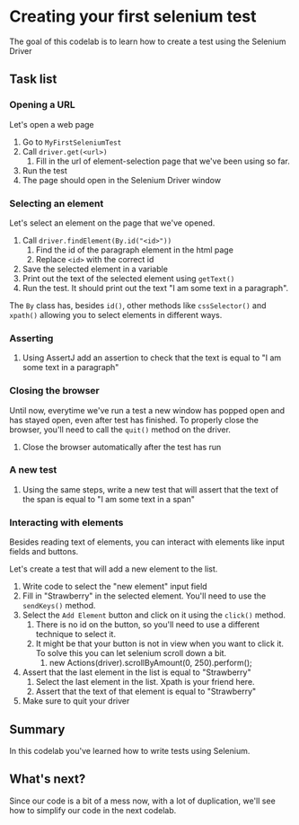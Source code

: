 # Creating your first selenium test

The goal of this codelab is to learn how to create a test using the Selenium Driver

## Task list

### Opening a URL

Let's open a web page
1. Go to `MyFirstSeleniumTest`
2. Call `driver.get(<url>)`
    1. Fill in the url of element-selection page that we've been using so far.
3. Run the test
4. The page should open in the Selenium Driver window

### Selecting an element

Let's select an element on the page that we've opened.
1. Call `driver.findElement(By.id("<id>"))`
   1. Find the id of the paragraph element in the html page
   2. Replace `<id>` with the correct id
2. Save the selected element in a variable
3. Print out the text of the selected element using `getText()`
4. Run the test. It should print out the text "I am some text in a paragraph".

The `By` class has, besides `id()`, other methods like `cssSelector()` and `xpath()` allowing you to select elements in different ways.  

### Asserting
1. Using AssertJ add an assertion to check that the text is equal to "I am some text in a paragraph"

### Closing the browser
Until now, everytime we've run a test a new window has popped open and has stayed open, even after test has finished.
To properly close the browser, you'll need to call the `quit()` method on the driver.

1. Close the browser automatically after the test has run


### A new test
1. Using the same steps, write a new test that will assert that the text of the span is equal to "I am some text in a span"

### Interacting with elements
Besides reading text of elements, you can interact with elements like input fields and buttons.

Let's create a test that will add a new element to the list.
1. Write code to select the "new element" input field
2. Fill in "Strawberry" in the selected element. You'll need to use the `sendKeys()` method.
3. Select the `Add Element` button and click on it using the `click()` method.
   1. There is no id on the button, so you'll need to use a different technique to select it.
   2. It might be that your button is not in view when you want to click it. To solve this you can let selenium scroll down a bit.
      1. new Actions(driver).scrollByAmount(0, 250).perform();
4. Assert that the last element in the list is equal to "Strawberry"
   1. Select the last element in the list. Xpath is your friend here.
   2. Assert that the text of that element is equal to "Strawberry"
5. Make sure to quit your driver

## Summary

In this codelab you've learned how to write tests using Selenium.

## What's next?

Since our code is a bit of a mess now, with a lot of duplication, we'll see how to simplify our code in the next codelab.

